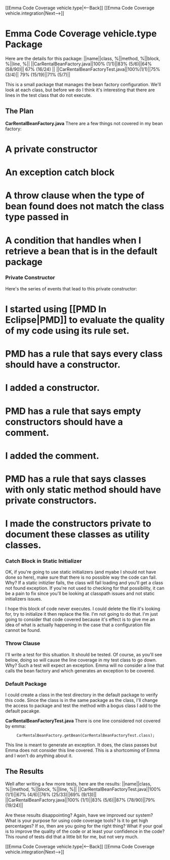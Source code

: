 [[Emma Code Coverage vehicle.type|<--Back]] [[Emma Code Coverage vehicle.integration|Next-->]]

# Emma Code Coverage vehicle.type Package

Here are the details for this package:
||name||class, %||method, %||block, %||line, %||
||CarRentalBeanFactory.java||100% (1/1)||83% (5/6)||64% (58/90)|| 67% (16/24) ||
||CarRentalBeanFactoryTest.java||100%(1/1)||75% (3/4)|| 79% (15/19)||71% (5/7)||

This is a small package that manages the bean factory configuration. We'll look at each class, but before we do I think it's interesting that there are lines in the test class that do not execute.

## The Plan
**CarRentalBeanFactory.java**
There are a few things not covered in my bean factory:
# A private constructor
# An exception catch block
# A throw clause when the type of bean found does not match the class type passed in
# A condition that handles when I retrieve a bean that is in the default package

### Private Constructor
Here's the series of events that lead to this private constructor:
# I started using [[PMD In Eclipse|PMD]] to evaluate the quality of my code using its rule set.
# PMD has a rule that says every class should have a constructor. 
# I added a constructor.
# PMD has a rule that says empty constructors should have a comment. 
# I added the comment.
# PMD has a rule that says classes with only static method should have private constructors.
# I made the constructors private to document these classes as utility classes.

### Catch Block in Static Initializer
OK, if you're going to use static initializers (and myabe I should not have done so here), make sure that there is no possible way the code can fail. Why? If a static initizlier fails, the class will fail loading and you'll get a class not found exception. If you're not used to checking for that possibility, it can be a pain to fix since you'll be looking at classpath issues and not static initializers issues.

I hope this block of code never executes. I could delete the file it's looking for, try to initialize it then replace the file. I'm not going to do that. I'm just going to consider that code covered because it's effect is to give me an idea of what is actually happening in the case that a configuration file cannot be found.

### Throw Clause
I'll write a test for this situation. It should be tested. Of course, as you'll see below, doing so will cause the line coverage in my test class to go down. Why? Such a test will expect an exception. Emma will no consider a line that calls the bean factory and which generates an exception to be covered.

### Default Package
I could create a class in the test directory in the default package to verify this code. Since the class is in the same package as the class, I'll change the access to package and test the method with a bogus class I add to the default pacakge.

**CarRentalBeanFactoryTest.java**
There is one line considered not covered by emma:
```
     CarRentalBeanFactory.getBean(CarRentalBeanFactoryTest.class);
```

This line is meant to generate an exception. It does, the class passes but Emma does not consider this line covered. This is a shortcoming of Emma and I won't do anything about it.

## The Results
Well after writing a few more tests, here are the results:
||name||class, %||method, %||block, %||line, %||
||CarRentalBeanFactoryTest.java||100% (1/1)||67%  (4/6)||76%  (25/33)||69%  (9/13)||
||CarRentalBeanFactory.java||100% (1/1)||83%  (5/6)||87%  (78/90)||79%  (19/24)||

Are these results disappointing? Again, have we improved our system? What is your purpose for using code coverage tools? Is it to get high percentages? If so, then are you going for the right thing? What if your goal is to improve the quality of the code or at least your confidence in the code? This round of tests did that a little bit for me, but not very much.

[[Emma Code Coverage vehicle.type|<--Back]] [[Emma Code Coverage vehicle.integration|Next-->]]